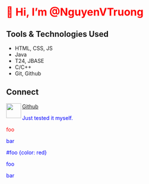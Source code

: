 <style>
  h1 {color:red;}
  p {color:blue;}
</style>
# 👋 Hi, I’m @NguyenVTruong
## Tools & Technologies Used
- HTML, CSS, JS
- Java
- T24, JBASE
- C/C++
- Git, Github
## Connect


<a href= "https://google.com"><img align="left" style="float: left" src="https://iconsplace.com/wp-content/uploads/_icons/ffffff/256/png/github-icon-18-256.png" width= "40;"></img><p> Github</p></a>


Just tested it myself.

<style>
#foo {color: red}
</style>

<p id="foo">foo</p>

<p style="color: blue">bar</p>

#foo {color: red}
<p>foo</p>

<p>bar</p>
